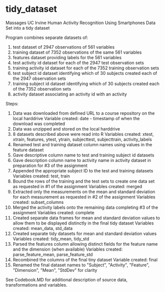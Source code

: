 # tidy_dataset
Massages UC Irvine Human Activity Recognition Using Smartphones Data Set into a tidy dataset

Program combines separate datasets of:
1) test dataset of 2947 observations of 561  variables
2) training dataset of 7352 observations of the same 561 variables
3) features dataset providing labels for the 561 variables
4) test activity id dataset for each of the 2947 test observation sets
5) training activity id dataset for each of the 7352 training observation sets
6) test subject id dataset identifying which of 30 subjects created each of the 2947 observation sets
7) training subject id dataset identifying which of 30 subjects created each of the 7352 observation sets
8) activity dataset associating an activity id with an activity

Steps:
1) Data was downloaded from defined URL to a course repository on the local harddrive
  Variable created:  date - timestamp of when the download was completed
2) Data was unzipped and stored on the local harddrive
3) 8 datasets described above were read into R
  Variables created:  xtest, xtrain, features, ytest, ytrain, subjecttest, subjecttrain, activity_labels
4) Renamed test and training dataset column names using values in the feature dataset
5) Gave descriptive column name to test and training subject id datasets
6) Gave description column name to activity name in activity dataset in preparation for #3 of the assignment
7) Appended the appropriate subject ID to the test and training datasets
  Variables created:  test, train
8) Bound the rows of the training and the test sets to create one data set as requested in #1 of the assignment
  Variables created:  merged
9) Extracted only the measurements on the mean and standard deviation for each measurement as requested in #2 of the assignment
  Variables created:  subset_columns
10) Merged the activity labels onto the remaining data completing #3 of the assignment
  Variables created:  complete
11) Created separate data frames for mean and standard deviation values to allow them to be displayed distinctly in the final tidy dataset
  Variables created:  mean_data, std_data
12) Created separate tidy datasets for mean and standard deviation values
  Variables created:  tidy_mean, tidy_std
13) Parsed the features column allowing distinct fields for the feature name and the dimension (when available)
  Variables created:  parse_feature_mean, parse_feature_std
14) Recombined the columns of the final tiny dataset
  Variable created:  final
15) Renamed the final dataset names to "Subject", "Activity", "Feature", "Dimension", "Mean", "StdDev" for clarity

See Codebook.MD for additional description of source data, transformations and variables.
